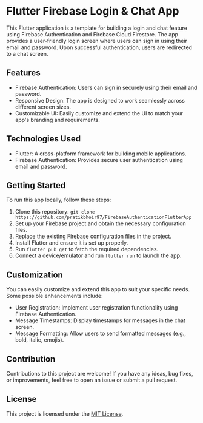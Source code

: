 # Flutter Firebase Login & Chat App

This Flutter application is a template for building a login and chat feature using Firebase Authentication and Firebase Cloud Firestore. The app provides a user-friendly login screen where users can sign in using their email and password. Upon successful authentication, users are redirected to a chat screen.

## Features

- Firebase Authentication: Users can sign in securely using their email and password.
- Responsive Design: The app is designed to work seamlessly across different screen sizes.
- Customizable UI: Easily customize and extend the UI to match your app's branding and requirements.

## Technologies Used

- Flutter: A cross-platform framework for building mobile applications.
- Firebase Authentication: Provides secure user authentication using email and password.

## Getting Started

To run this app locally, follow these steps:

1. Clone this repository: `git clone https://github.com/pratikbhoir97/FirebaseAuthenticationFlutterApp`
2. Set up your Firebase project and obtain the necessary configuration files.
3. Replace the existing Firebase configuration files in the project.
4. Install Flutter and ensure it is set up properly.
5. Run `flutter pub get` to fetch the required dependencies.
6. Connect a device/emulator and run `flutter run` to launch the app.

## Customization

You can easily customize and extend this app to suit your specific needs. Some possible enhancements include:

- User Registration: Implement user registration functionality using Firebase Authentication.
- Message Timestamps: Display timestamps for messages in the chat screen.
- Message Formatting: Allow users to send formatted messages (e.g., bold, italic, emojis).

## Contribution

Contributions to this project are welcome! If you have any ideas, bug fixes, or improvements, feel free to open an issue or submit a pull request.

## License

This project is licensed under the [MIT License](LICENSE).
